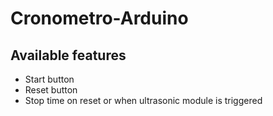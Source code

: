 # Cronometro-Arduino

## Available features
- Start button
- Reset button
- Stop time on reset or when ultrasonic module is triggered
